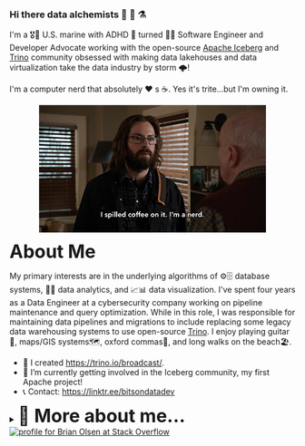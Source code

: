 ### Hi there data alchemists 👋 💾 ⚗️

I'm a 🎖️👨 U.S. marine with ADHD 🧠 turned 👨‍💻 Software Engineer and Developer Advocate working with the open-source [Apache Iceberg](iceberg.apache.org) and [Trino](trino.io) community obsessed with making data lakehouses and data virtualization take the data industry by storm 🌩️!

I'm a computer nerd that absolutely ❤️ s ☕. Yes it's trite...but I'm owning it.
<p align="center">
  <img align="center" src="nerd.gif"/>
</p>

<strong style='font-size:2rem;'>About Me </strong>

My primary interests are in the underlying algorithms of ⚙️🗄️ database systems, 💽🔎 data analytics, and 📈📊 data visualization. I've spent four years as a Data Engineer at a cybersecurity company working on pipeline maintenance and query optimization. While in this role, I was responsible for maintaining data pipelines and migrations to include replacing some legacy data warehousing systems to use open-source [Trino](trino.io). I enjoy playing guitar🎸, maps/GIS systems🗺️, oxford commas🔣, and long walks on the beach🏖️.

- 🔭 I created https://trino.io/broadcast/.
- 🌱 I’m currently getting involved in the Iceberg community, my first Apache project!
- 📞 Contact: https://linktr.ee/bitsondatadev

<details><summary><strong style='font-size:2rem;'>📜 More about me...</strong></summary>
<p align="center">
  <img align="center" src="marine.gif"/>
</p>
I served six years in the Marine Corps and got out with an honorable discharge as a Sergeant. During that time my job was to maintain data communications 📡 through networking systems for a battalion for field operations. Experiencing the technology that enabled Marines to complete their mission planted a curiosity in me that led to my career in computation.

### 🍔 Food ###

What's your favorite cuisine, restaurant, or meal?
Craft Burgers, Fries, and a Beer

What are your favorite desserts or sweets?
Chocolate Cake with an espresso
  
Do you like to cook or bake? What are your favorites?
I like to cook recipes that take less than 30 min, but taste amazing.

### 🎭 Arts & Entertainment ###

What are some of your favorite movies? (Or actors or filmmakers.)
 - Movie: [The Nightmare Before Christmas](https://en.wikipedia.org/wiki/The_Nightmare_Before_Christmas)
 - Actor: [Edward Norton](https://en.wikipedia.org/wiki/Edward_Norton)
 - Filmmaker: [Tim Burton](https://en.wikipedia.org/wiki/Tim_Burton)

What are your favorite books or authors?
 - Book: [The Subtle Art of not Giving A F*ck](https://en.wikipedia.org/wiki/The_Subtle_Art_of_Not_Giving_a_Fuck)
 - Author: [Richard Dawkins](https://en.wikipedia.org/wiki/Richard_Dawkins)

What are your favorite TV shows? (Current or all-time favorites.)
 - [Metalocalypse](https://en.wikipedia.org/wiki/Metalocalypse)
 - [Rurouni Kenshin](https://en.wikipedia.org/wiki/Rurouni_Kenshin)
 - [Silicon Valley](https://en.wikipedia.org/wiki/Silicon_Valley_(TV_series))
 - [Betas](https://en.wikipedia.org/wiki/Betas)
 - [Pokémon](https://en.wikipedia.org/wiki/Pok%C3%A9mon_(TV_series))
 - [Rick and Morty](https://en.wikipedia.org/wiki/Rick_and_Morty)
 - [Bob's Burgers](https://en.wikipedia.org/wiki/Bob%27s_Burgers)
 - [How I met your mother](https://en.wikipedia.org/wiki/How_I_Met_Your_Mother)

What are your favorite bands, musical artists, or genres?
 - Band: [The Living End](https://en.wikipedia.org/wiki/The_Living_End)
 - Artist: [Chris Cheney](https://en.wikipedia.org/wiki/Chris_Cheney) 
 - Genre: [Psychobilly](https://en.wikipedia.org/wiki/Psychobilly)

### 🎸 Activities ###
  
What things do you nerd out on?
Guitar and Code
  
Do you have any hobbies?
  - Hanging with my wife and kids
  - Guitar
  - Code
  
What sports or physical activities do you enjoy?
Running and Lifting
  
Do you follow any sports or teams?
No, I only attend a sporting event for the social aspects

What are your favorite games? (Board games, video games, etc.)
  - [Pokémon](https://en.wikipedia.org/wiki/Pok%C3%A9mon_(video_game_series))
  - [Diablo I, II, III + extensions](https://en.wikipedia.org/wiki/Diablo_(series))
  - [Mega Man 6](https://en.wikipedia.org/wiki/Mega_Man_6)
  
### 🪞 Personal History ###

Where did you grow up or what places have you lived?
  - Born: Los Angeles, CA
  - Raised: St. Louis, MO
  - Live: Chicago, IL
  
What are your favorite places in the world that you've visited?
  - Netherlends
  - Italy
  - Colombia
  - Spain
  - Mexico
  
Did you have a favorite subject or a major in school?
Computer Science/Spanish

</details>


<a href="https://stackoverflow.com/users/2023810/brian-olsen">
 <img src="https://stackoverflow.com/users/flair/2023810.png?theme=dark" 
   width="208" 
   height="58" 
   alt="profile for Brian Olsen at Stack Overflow" 
   title="profile for Brian Olsen at Stack Overflow">
</a>


<!--
**bitsondatadev/bitsondatadev** is a ✨ _special_ ✨ repository because its `README.md` (this file) appears on your GitHub profile.

Here are some ideas to get you started:

- 🔭 I’m currently working on ...
- 🌱 I’m currently learning ...
- 👯 I’m looking to collaborate on ...
- 🤔 I’m looking for help with ...
- 💬 Ask me about ...
- 📫 How to reach me: ...
- 😄 Pronouns: ...
- ⚡ Fun fact: ...
-->
